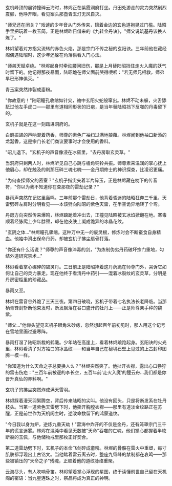 玄机峰顶的晨钟撞碎云海时，林烬正在紫霞洞府打坐。丹田处游走的灵力突然剧烈震颤，他睁开眼，看见案头那盏青玉灯无风自灭。

"师兄还在闭关？"戏谑的少年音从门外传来，镶着金边的玄色道袍晃过门槛。陆昭手里把玩着一枚玉简，正是林烬昨日借来的《九转金丹诀》，"师父说筑基丹该换人炼了。"

林烬望着对方指尖流转的赤色火焰，那是宗门不传之秘的玄阳诀。三年前他在藏经阁偶遇陆昭时，这少年还躲在角落偷看入门心法。

"师弟天赋卓绝。"林烬起身时牵动腰间旧伤，那是上月替陆昭挡住走火入魔的妖气时留下的。他记得那夜暴雨，陆昭跪在师父面前哭得哽咽："若无师兄相救，师弟早已形神俱灭。"

青玉案突然炸裂成齑粉。

"你故意的！"陆昭瞳孔收缩如针尖，袖中玄阳火蛇般窜出。林烬不动未躲，火舌舔舐过他左手虎口——那里有道相同形状的旧疤，是当年替陆昭挡下反噬的丹毒留下的。

玄机子就是在这一刻踏进洞府的。

白鹤振翅的声响混着药香，师尊的素色广袖扫过满地狼藉。林烬闻到他袖口新添的龙涎香，这是宗门长老们商议要事时才会使用的香料。

"昭儿退下。"玄机子的声音像浸在冰窖里，"去丹房取玄灵草。"

当洞府只剩两人时，林烬听见自己心跳与檐角铜铃共振。师尊素来温润的掌心抚上他眉心，却在触及的刹那压碎三魂七魄——金丹期修士的神识探查，比凌迟更痛。

"为何查探师父的密室？"玄机子指尖夹着半片碎玉，正是林烬藏在枕下的传音符，"你以为我不知道你在查那夜的雷劫记录？"

暴雨声突然在记忆里轰鸣。三年前那个雷劫日，他背着昏迷的陆昭狂奔三千里，天雷劈碎左肩时分明看见——本该劈向陆昭的紫色天雷，在半空诡异地转了个弯。

丹房方向突然传来爆鸣，林烬踉跄着冲出去，正撞见陆昭被玄冰焰掀翻在地。寒毒顺着经脉爬上少年脖颈，却在他皮肤上凝成诡异的冰晶花纹。

"玄阴之体..."林烬瞳孔骤缩。这种万中无一的废灵根，修炼时会不断蚕食自身精血。他袖中滑出保命丹药，却被玄机子拂尘扇骨打落。

"你还有什么话说？"师尊的声音像淬毒的剑，"为炼制伪劣丹药破坏宗门重地，勾结外道研究禁术..."

林烬看着掌心碾碎的碧灵丹。三日前正是陆昭捧着这丹药跪在师尊门外，哭诉它如何让自己的灵力暴走。现在他终于看清丹中药引——混着冰裂纹的玄灵草，分明是丹房密柜里的珍藏品。

暴雨又至。

林烬在雷音谷外跪了三天三夜。第四日破晓，玄机子带着七名执法长老降临。当那柄青锋剑斩断他束发时，断发飘落在谷口盛开的牡丹上——正是师尊亲手种的魏紫。

"师父..."他仰头望见玄机子眼角朱砂痣，忽然想起百年前初见时，那人用这个记号在雪地里画过避寒阵。

暴雨打湿了陆昭新裁的鹤氅。少年站在高崖上，看着林烬踉跄起身。玄阳诀的火光里，林烬看清了对方袖口的冰晶纹——和当年自己在秘境石壁上见过的上古封印图腾一模一样。

"你知道为什么天命之子总要换人么？"林烬突然笑了。他扯开衣襟，露出心口狰狞的雷击伤疤："三百年前被逐的李长空，五百年前'走火入魔'的楚云舟...我们都是你晋升真仙的养料啊。"

玄机子的拂尘突然炸成满天雪羽。

林烬踩着漫天羽絮腾空，背后传来陆昭的尖叫。他没有回头，只是将断发系在牡丹枝头。当第一道紫色天雷劈下时，他撕开胸膛衣襟——那里有道淡金纹路正在苏醒，正是前世作为天机阁主时，逆改命数留下的鸿蒙道纹。

"今日我以身为炉，逆炼九重天劫！"雷海中炸开的不仅是金丹，还有笼罩宗门三千年的谎言迷雾。林烬在混沌中看见无数被"天命"吞噬的亡魂，他们掌心都握着半枚断裂的玉佩，与他储物戒里那枚正好契合。

第二道雷劫劈下时，玄机子的本命飞剑碎成齑粉。林烬的骨骼在雷火中重塑，每寸肌肤都浮现出上古铭文。当他踏着雷云离去时，整座九霄峰的禁制都在哀鸣——那些被镇压的"天命之子"残魂，正顺着他的道纹脉络重聚。

云海尽头，有人吹响骨笛。林烬望着掌心浮现的星图，终于读懂前世自己留在天机阁的密语：当九星连珠之时，祭品将成为真正的神明。